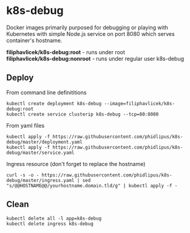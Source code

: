 # k8s-debug
Docker images primarily purposed for debugging or playing with Kubernetes with simple Node.js service on port 8080 which serves container's hostname.

**filiphavlicek/k8s-debug:root** - runs under root  
**filiphavlicek/k8s-debug:nonroot** - runs under regular user k8s-debug

## Deploy
From command line definititions
```
kubectl create deployment k8s-debug --image=filiphavlicek/k8s-debug:root
kubectl create service clusterip k8s-debug --tcp=80:8080
```
From yaml files
```
kubectl apply -f https://raw.githubusercontent.com/phidlipus/k8s-debug/master/deployment.yaml
kubectl apply -f https://raw.githubusercontent.com/phidlipus/k8s-debug/master/service.yaml
```
Ingress resource (don't forget to replace the hostname)
```
curl -s -o - https://raw.githubusercontent.com/phidlipus/k8s-debug/master/ingress.yaml | sed "s/@@HOSTNAME@@/yourhostname.domain.tld/g" | kubectl apply -f -
```

## Clean
```
kubectl delete all -l app=k8s-debug
kubectl delete ingress k8s-debug
```
